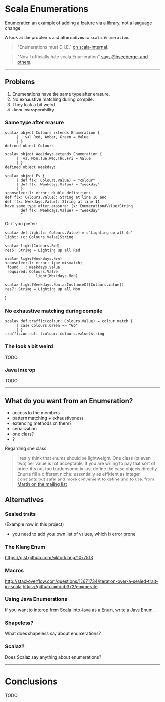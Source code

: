 # Scala Enumerations


Enumeration an example of adding a feature via a library, not a language change.

A look at the problems and alternatives to `scala.Enumeration`.


> "Enumerations must D.I.E."
[on scala-internal](https://groups.google.com/forum/#!topic/scala-internals/8RWkccSRBxQ).


> "Now I officially hate scala.Enumeration"
[says @hseeberger and others](https://twitter.com/hseeberger/status/308514922768236544).


----

## Problems

1. Enumerations have the same type after erasure.
2. No exhaustive matching during compile.
3. They look a bit weird.
4. Java Interoperability.

### Same type after erasure

	scala> object Colours extends Enumeration {
	     |   val Red, Amber, Green = Value
	     | }
	defined object Colours

	scala> object Weekdays extends Enumeration {
	     |  val Mon,Tue,Wed,Thu,Fri = Value
	     | }
	defined object Weekdays

	scala> object Fs {
	     | def f(x: Colours.Value) = "colour"
	     | def f(x: Weekdays.Value) = "weekday"
	     | }
	<console>:11: error: double definition:
	def f(x: Colours.Value): String at line 10 and
	def f(x: Weekdays.Value): String at line 11
	have same type after erasure: (x: Enumeration#Value)String
	       def f(x: Weekdays.Value) = "weekday"
           ^


Or if you prefer:


	scala> def light(c: Colours.Value) = s"Lighting up all $c"
	light: (c: Colours.Value)String

	scala> light(Colours.Red)
	res5: String = Lighting up all Red

	scala> light(Weekdays.Mon)
	<console>:11: error: type mismatch;
	 found   : Weekdays.Value
	 required: Colours.Value
	              light(Weekdays.Mon)

	scala> light(Weekdays.Mon.asInstanceOf[Colours.Value])
	res7: String = Lighting up all Mon


)


### No exhaustive matching during compile


	scala> def traffic(colour: Colours.Value) = colour match {
	     | case Colours.Green => "Go"
	     | }
	trafficControl: (colour: Colours.Value)String


### The look a bit weird

TODO

### Java Interop

TODO

-----


## What do you want from an Enumeration?

- access to the members
- pattern matching + exhaustiveness
- extending methods on them?
- serialization
- one class?
- ?

Regarding one class:

> I really think that enums should be lightweight. One class (or even two) per value is not acceptable. If you are willing to pay that sort of price, it's not too burdensome to just define the case objects directly. Enums fill a different niche: essentially as efficient as integer constants but safer and more convenient to define and to use.
from [Martin on the mailing list](https://groups.google.com/d/msg/scala-internals/8RWkccSRBxQ/U4y0XpRJfdQJ)


## Alternatives

### Sealed traits

(Example now in this project)

* you need to add your own list of values, which is error prone


### The Klang Enum

https://gist.github.com/viktorklang/1057513


### Macros

http://stackoverflow.com/questions/13671734/iteration-over-a-sealed-trait-in-scala
https://github.com/cb372/enumerate


### Using Java Enumerations

If you want to interop from Scala into Java as a Enum, write a Java Enum.

### Shapeless?

What does shapeless say about enumerations?

### Scalaz?

Does Scalaz say anything about enumerations?

-----

# Conclusions

TODO


